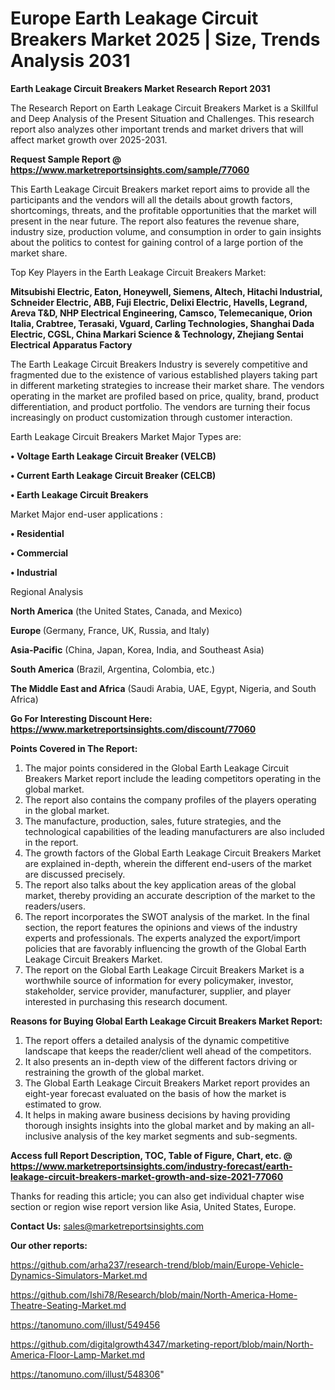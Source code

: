 # Europe Earth Leakage Circuit Breakers Market 2025 | Size, Trends Analysis 2031

<strong>Earth Leakage Circuit Breakers Market Research Report 2031</strong>

The Research Report on Earth Leakage Circuit Breakers Market is a Skillful and Deep Analysis of the Present Situation and Challenges. This research report also analyzes other important trends and market drivers that will affect market growth over 2025-2031.

<strong>Request Sample Report @ <a href=https://www.marketreportsinsights.com/sample/77060>https://www.marketreportsinsights.com/sample/77060</a></strong>

This Earth Leakage Circuit Breakers market report aims to provide all the participants and the vendors will all the details about growth factors, shortcomings, threats, and the profitable opportunities that the market will present in the near future. The report also features the revenue share, industry size, production volume, and consumption in order to gain insights about the politics to contest for gaining control of a large portion of the market share.

Top Key Players in the Earth Leakage Circuit Breakers Market:

<strong>Mitsubishi Electric, Eaton, Honeywell, Siemens, Altech, Hitachi Industrial, Schneider Electric, ABB, Fuji Electric, Delixi Electric, Havells, Legrand, Areva T&D, NHP Electrical Engineering, Camsco, Telemecanique, Orion Italia, Crabtree, Terasaki, Vguard, Carling Technologies, Shanghai Dada Electric, CGSL, China Markari Science & Technology, Zhejiang Sentai Electrical Apparatus Factory</strong>

The Earth Leakage Circuit Breakers Industry is severely competitive and fragmented due to the existence of various established players taking part in different marketing strategies to increase their market share. The vendors operating in the market are profiled based on price, quality, brand, product differentiation, and product portfolio. The vendors are turning their focus increasingly on product customization through customer interaction.

Earth Leakage Circuit Breakers Market Major Types are:

<strong>• Voltage Earth Leakage Circuit Breaker (VELCB)

• Current Earth Leakage Circuit Breaker (CELCB)

• Earth Leakage Circuit Breakers</strong>

Market Major end-user applications :

<strong>• Residential

• Commercial

• Industrial</strong>

Regional Analysis

</u><strong><b>North America</b></strong> (the United States, Canada, and Mexico)

<strong><b>Europe </b></strong>(Germany, France, UK, Russia, and Italy)

<strong><b>Asia-Pacific</b></strong> (China, Japan, Korea, India, and Southeast Asia)

<strong><b>South America</b></strong> (Brazil, Argentina, Colombia, etc.)

<strong><b>The Middle East and Africa</b></strong> (Saudi Arabia, UAE, Egypt, Nigeria, and South Africa)

<strong>Go For Interesting Discount Here: <a href=https://www.marketreportsinsights.com/discount/77060>https://www.marketreportsinsights.com/discount/77060</a></strong>

<strong>Points Covered in The Report:</strong>
<ol>
  <li>The major points considered in the Global Earth Leakage Circuit Breakers Market report include the leading competitors operating in the global market.</li>
  <li>The report also contains the company profiles of the players operating in the global market.</li>
  <li>The manufacture, production, sales, future strategies, and the technological capabilities of the leading manufacturers are also included in the report.</li>
  <li>The growth factors of the Global Earth Leakage Circuit Breakers Market are explained in-depth, wherein the different end-users of the market are discussed precisely.</li>
  <li>The report also talks about the key application areas of the global market, thereby providing an accurate description of the market to the readers/users.</li>
  <li>The report incorporates the SWOT analysis of the market. In the final section, the report features the opinions and views of the industry experts and professionals. The experts analyzed the export/import policies that are favorably influencing the growth of the Global Earth Leakage Circuit Breakers Market.</li>
  <li>The report on the Global Earth Leakage Circuit Breakers Market is a worthwhile source of information for every policymaker, investor, stakeholder, service provider, manufacturer, supplier, and player interested in purchasing this research document.</li>
</ol>
<strong>Reasons for Buying Global Earth Leakage Circuit Breakers Market Report:</strong>

<ol>
  <li>The report offers a detailed analysis of the dynamic competitive landscape that keeps the reader/client well ahead of the competitors.</li>
  <li>It also presents an in-depth view of the different factors driving or restraining the growth of the global market.</li>
  <li>The Global Earth Leakage Circuit Breakers Market report provides an eight-year forecast evaluated on the basis of how the market is estimated to grow.</li>
  <li>It helps in making aware business decisions by having providing thorough insights insights into the global market and by making an all-inclusive analysis of the key market segments and sub-segments.</li>
</ol>
<strong>Access full Report Description, TOC, Table of Figure, Chart, etc. @ <a href=https://www.marketreportsinsights.com/industry-forecast/earth-leakage-circuit-breakers-market-growth-and-size-2021-77060>https://www.marketreportsinsights.com/industry-forecast/earth-leakage-circuit-breakers-market-growth-and-size-2021-77060</a></strong>


Thanks for reading this article; you can also get individual chapter wise section or region wise report version like Asia, United States, Europe.

<strong>Contact Us:</strong>
sales@marketreportsinsights.com

<strong>Our other reports:</strong>

<a href=https://github.com/arha237/research-trend/blob/main/Europe-Vehicle-Dynamics-Simulators-Market.md>https://github.com/arha237/research-trend/blob/main/Europe-Vehicle-Dynamics-Simulators-Market.md</a>

<a href=https://github.com/Ishi78/Research/blob/main/North-America-Home-Theatre-Seating-Market.md>https://github.com/Ishi78/Research/blob/main/North-America-Home-Theatre-Seating-Market.md</a>

<a href=https://tanomuno.com/illust/549456>https://tanomuno.com/illust/549456</a>

<a href=https://github.com/digitalgrowth4347/marketing-report/blob/main/North-America-Floor-Lamp-Market.md>https://github.com/digitalgrowth4347/marketing-report/blob/main/North-America-Floor-Lamp-Market.md</a>

<a href=https://tanomuno.com/illust/548306>https://tanomuno.com/illust/548306</a>"
